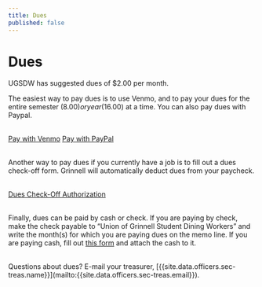 ```yaml
---
title: Dues
published: false
---
```


# Dues

UGSDW has suggested dues of $2.00 per month.

The easiest way to pay dues is to use Venmo, and to pay your dues for the entire semester ($8.00) or year ($16.00) at a time. You can also pay dues with Paypal.

<br>
<a href="https://venmo.com/ugsdw" class="button" target="_blank">Pay with Venmo</a>
<a href="https://paypal.me/ugsdw/" class="button" target="_blank">Pay with PayPal</a>
<br> <br> 

Another way to pay dues if you currently have a job is to fill out a dues check-off form.  Grinnell will automatically deduct dues from your paycheck.

<br>
<a class="button" href="https://drive.google.com/file/d/1uVTv0z06ObxgjjtBlqn7zlP-H-s3TYbUX_7AixBwhzg/view" 
    target="_blank">
    Dues Check-Off Authorization
</a>
<br> <br>

Finally, dues can be paid by cash or check.  If you are paying by check,
make the check payable to “Union of Grinnell Student Dining Workers” and write
the month(s) for which you are paying dues on the memo line.  If you are paying
cash, fill out [this form](https://docs.google.com/document/d/1LZ-FInxs2UBlypa_jADZxgvdgZnL1USMqziMtN2wimg/export?format=pdf)
and attach the cash to it.


<br>
Questions about dues? E-mail your treasurer,
[{{site.data.officers.sec-treas.name}}](mailto:{{site.data.officers.sec-treas.email}}).

